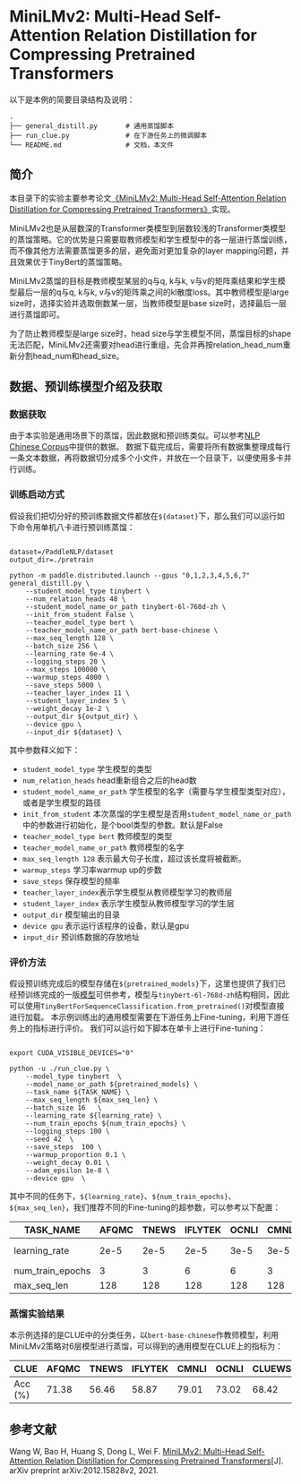 # MiniLMv2: Multi-Head Self-Attention Relation Distillation for Compressing Pretrained Transformers

以下是本例的简要目录结构及说明：
```
.
├── general_distill.py       # 通用蒸馏脚本
├── run_clue.py              # 在下游任务上的微调脚本
└── README.md                # 文档，本文件
```
## 简介
本目录下的实验主要参考论文[《MiniLMv2: Multi-Head Self-Attention Relation Distillation for Compressing Pretrained Transformers》](https://arxiv.org/abs/2012.15828)实现。

MiniLMv2也是从层数深的Transformer类模型到层数较浅的Transformer类模型的蒸馏策略。它的优势是只需要取教师模型和学生模型中的各一层进行蒸馏训练，而不像其他方法需要蒸馏更多的层，避免面对更加复杂的layer mapping问题，并且效果优于TinyBert的蒸馏策略。

MiniLMv2蒸馏的目标是教师模型某层的q与q, k与k, v与v的矩阵乘结果和学生模型最后一层的q与q, k与k, v与v的矩阵乘之间的kl散度loss。其中教师模型是large size时，选择实验并选取倒数某一层，当教师模型是base size时，选择最后一层进行蒸馏即可。

为了防止教师模型是large size时，head size与学生模型不同，蒸馏目标的shape无法匹配，MiniLMv2还需要对head进行重组，先合并再按relation_head_num重新分割head_num和head_size。

## 数据、预训练模型介绍及获取

### 数据获取
由于本实验是通用场景下的蒸馏，因此数据和预训练类似。可以参考[NLP Chinese Corpus](https://github.com/brightmart/nlp_chinese_corpus)中提供的数据。
数据下载完成后，需要将所有数据集整理成每行一条文本数据，再将数据切分成多个小文件，并放在一个目录下，以便使用多卡并行训练。

### 训练启动方式

假设我们把切分好的预训练数据文件都放在`${dataset}`下，那么我们可以运行如下命令用单机八卡进行预训练蒸馏：
```shell

dataset=/PaddleNLP/dataset
output_dir=./pretrain

python -m paddle.distributed.launch --gpus "0,1,2,3,4,5,6,7" general_distill.py \
    --student_model_type tinybert \
    --num_relation_heads 48 \
    --student_model_name_or_path tinybert-6l-768d-zh \
    --init_from_student False \
    --teacher_model_type bert \
    --teacher_model_name_or_path bert-base-chinese \
    --max_seq_length 128 \
    --batch_size 256 \
    --learning_rate 6e-4 \
    --logging_steps 20 \
    --max_steps 100000 \
    --warmup_steps 4000 \
    --save_steps 5000 \
    --teacher_layer_index 11 \
    --student_layer_index 5 \
    --weight_decay 1e-2 \
    --output_dir ${output_dir} \
    --device gpu \
    --input_dir ${dataset} \

```

其中参数释义如下：

- `student_model_type` 学生模型的类型
- `num_relation_heads` head重新组合之后的head数
- `student_model_name_or_path` 学生模型的名字（需要与学生模型类型对应），或者是学生模型的路径
- `init_from_student` 本次蒸馏的学生模型是否用`student_model_name_or_path`中的参数进行初始化，是个bool类型的参数。默认是False
- `teacher_model_type bert` 教师模型的类型
- `teacher_model_name_or_path`  教师模型的名字
- `max_seq_length 128` 表示最大句子长度，超过该长度将被截断。
- `warmup_steps` 学习率warmup up的步数
- `save_steps` 保存模型的频率
- `teacher_layer_index`表示学生模型从教师模型学习的教师层
- `student_layer_index` 表示学生模型从教师模型学习的学生层
- `output_dir` 模型输出的目录
- `device gpu` 表示运行该程序的设备，默认是gpu
- `input_dir` 预训练数据的存放地址



### 评价方法

假设预训练完成后的模型存储在`${pretrained_models}`下，这里也提供了我们已经预训练完成的一版[模型](https://bj.bcebos.com/paddlenlp/models/general_distill/minilmv2_6l_768d_ch.tar.gz)可供参考，模型与`tinybert-6l-768d-zh`结构相同，因此可以使用`TinyBertForSequenceClassification.from_pretrained()`对模型直接进行加载。
本示例训练出的通用模型需要在下游任务上Fine-tuning，利用下游任务上的指标进行评价。
我们可以运行如下脚本在单卡上进行Fine-tuning：

```shell

export CUDA_VISIBLE_DEVICES="0"

python -u ./run_clue.py \
    --model_type tinybert  \
    --model_name_or_path ${pretrained_models} \
    --task_name ${TASK_NAME} \
    --max_seq_length ${max_seq_len} \
    --batch_size 16   \
    --learning_rate ${learning_rate} \
    --num_train_epochs ${num_train_epochs} \
    --logging_steps 100 \
    --seed 42  \
    --save_steps  100 \
    --warmup_proportion 0.1 \
    --weight_decay 0.01 \
    --adam_epsilon 1e-8 \
    --device gpu  \

```


其中不同的任务下，`${learning_rate}`、`${num_train_epochs}`、`${max_seq_len}`，我们推荐不同的Fine-tuning的超参数，可以参考以下配置：

| TASK_NAME        | AFQMC | TNEWS | IFLYTEK | OCNLI | CMNLI | CLUEWSC2020 | CSL  |
| ---------------- | ----- | ----- | ------- | ----- | ----- | ----------- | ---- |
| learning_rate    | 2e-5  | 2e-5  | 2e-5    | 3e-5  | 3e-5  | 1e-5        | 1e-5 |
| num_train_epochs | 3     | 3     | 6       | 6     | 3     | 50          | 8    |
| max_seq_len      | 128   | 128   | 128     | 128   | 128   | 128         | 256  |


### 蒸馏实验结果

本示例选择的是CLUE中的分类任务，以`bert-base-chinese`作教师模型，利用MiniLMv2策略对6层模型进行蒸馏，可以得到的通用模型在CLUE上的指标为：

| CLUE    | AFQMC | TNEWS | IFLYTEK | CMNLI | OCNLI | CLUEWSC2020 | CSL   |
| ------- | ----- | ----- | ------- | ----- | ----- | ----------- | ----- |
| Acc (%) | 71.38 | 56.46 | 58.87   | 79.01 | 73.02 | 68.42       | 77.73 |


## 参考文献

Wang W, Bao H, Huang S, Dong L, Wei F. [MiniLMv2: Multi-Head Self-Attention Relation Distillation for Compressing Pretrained Transformers](https://arxiv.org/abs/2012.15828)[J]. arXiv preprint arXiv:2012.15828v2, 2021.
